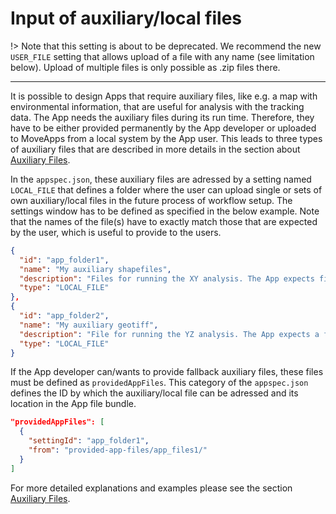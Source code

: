 # Input of auxiliary/local files

!> Note that this setting is about to be deprecated. We recommend the new `USER_FILE` setting that allows upload of a file with any name (see limitation below). Upload of multiple files is only possible as .zip files there.

---

It is possible to design Apps that require auxiliary files, like e.g. a map with environmental information, that are useful for analysis with the tracking data. The App needs the auxiliary files during its run time. Therefore, they have to be either provided permanently by the App developer or uploaded to MoveApps from a local system by the App user. This leads to three types of auxiliary files that are described in more details in the section about [Auxiliary Files](auxiliary.md).

In the `appspec.json`, these auxiliary files are adressed by a setting named `LOCAL_FILE` that defines a folder where the user can upload single or sets of own auxiliary/local files in the future process of workflow setup. The settings window has to be defined as specified in the below example. Note that the names of the file(s) have to exactly match those that are expected by the user, which is useful to provide to the users.

```appspec.json
{
  "id": "app_folder1",
  "name": "My auxiliary shapefiles",
  "description": "Files for running the XY analysis. The App expects files with the exact names: 1. `My_Auxiliary_Shapefile.cpg`, 2. `My_Auxiliary_Shapefile.dbf`, 3. `My_Auxiliary_Shapefile.prj`, 4. `My_Auxiliary_Shapefile.shp`, 5. `My_Auxiliary_Shapefile.shx`.",
  "type": "LOCAL_FILE"
},
{
  "id": "app_folder2",
  "name": "My auxiliary geotiff",
  "description": "File for running the YZ analysis. The App expects a file with the exact name: `My_Auxiliary_Geofile.geotiff`.",
  "type": "LOCAL_FILE"
}
```

If the App developer can/wants to provide fallback auxiliary files, these files must be defined as `providedAppFiles`. This category of the `appspec.json` defines the ID by which the auxiliary/local file can be adressed and its location in the App file bundle.


```appspec.json
"providedAppFiles": [
  {
    "settingId": "app_folder1",
    "from": "provided-app-files/app_files1/"
  }
]
```

For more detailed explanations and examples please see the section [Auxiliary Files](auxiliary.md).